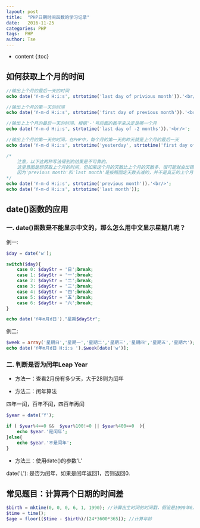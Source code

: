 ```yaml
---
layout: post
title:  "PHP日期时间函数的学习记录"
date:   2016-11-25
categories: PHP
tags:  PHP
author: Tse 
---
```


* content
{:toc}

## 如何获取上个月的时间

```php
//输出上个月的最后一天的时间
echo date('Y-m-d H:i:s', strtotime('last day of privious month')).'<br/>';

//输出上个月的第一天的时间
echo date('Y-m-d H:i:s', strtotime('first day of previous month')).'<br/>';

//输出上上个月的最后一天的时间，根据'-'号后面的数字来决定是哪一个月
echo date('Y-m-d H:i:s', strtotime('last day of -2 months')).'<br/>';

//输出上个月的第一天的时间，在PHP中，每个月的第一天的昨天就是上个月的最后一天
echo date('Y-m-d H:i:s', strtotime('yesterday', strtotime('first day of this month'))).'<br/>';

/*
	注意，以下这两种写法得到的结果是不可靠的。
	这里意图是想获取上个月的时间，但如果这个月的天数比上个月的天数多，很可能就会出错，
	因为'previous month'和'last month'是按照固定天数去减的，并不是真正的上个月！
*/
echo date('Y-m-d H:i:s', strtotime('previous month')).'<br/>';
echo date('Y-m-d H:i:s', strtotime('last month'));
```

## date()函数的应用

### 一. date()函数是不能显示中文的，那么怎么用中文显示星期几呢？

例一:

```php
$day = date('w');

switch($day){
	case 0: $dayStr = '日';break;
	case 1: $dayStr = '一';break;
	case 2: $dayStr = '二';break;
	case 3: $dayStr = '三';break;
	case 4: $dayStr = '四';break;
	case 5: $dayStr = '五';break;
	case 6: $dayStr = '六';break;
}

echo date('Y年m月d日')."星期$dayStr";
```

例二:

```php
$week = array('星期日','星期一','星期二','星期三','星期四','星期五','星期六');
echo date('Y年m月d日 H:i:s ').$week[date('w')];
```

### 二. 判断是否为闰年Leap Year

- 方法一：查看2月份有多少天，大于28则为闰年

- 方法二：闰年算法

四年一闰，百年不闰，四百年再闰  

```php
$year = date('Y');

if ( $year%4==0 &&  $year%100!=0 || $year%400==0  ){
	echo $year.'是闰年';
}else{
	echo $year.'不是闰年';
}
```

- 方法三：使用date()的参数'L'

date('L'): 是否为闰年，如果是闰年返回1，否则返回0.

## 常见题目：计算两个日期的时间差

```php
$birth = mktime(0, 0, 0, 6, 1, 1990); //计算出生时间的时间戳，假设是1990年6月1日出生
$time = time();
$age = floor(($time - $birth)/(24*3600*365)); //计算年龄
```
